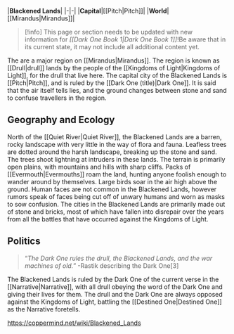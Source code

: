 |**Blackened Lands**|
|-|-|
|**Capital**|[[Pitch\|Pitch]]|
|**World**|[[Mirandus\|Mirandus]]|

> [!info] This page or section needs to be updated with new information for *[[Dark One Book 1\|Dark One Book 1]]*!Be aware that in its current state, it may not include all additional content yet.

The  are a major region on [[Mirandus\|Mirandus]]. The region is known as [[Drull\|drull]] lands by the people of the [[Kingdoms of Light\|Kingdoms of Light]], for the drull that live here. The capital city of the Blackened Lands is [[Pitch\|Pitch]], and is ruled by the [[Dark One (title)\|Dark One]]. It is said that the air itself tells lies, and the ground changes between stone and sand to confuse travellers in the region.

## Geography and Ecology
North of the [[Quiet River\|Quiet River]], the Blackened Lands are a barren, rocky landscape with very little in the way of flora and fauna. Leafless trees are dotted around the harsh landscape, breaking up the stone and sand. The trees shoot lightning at intruders in these lands. The terrain is primarily open plains, with mountains and hills with sharp cliffs.
Packs of [[Evermouth\|Evermouths]] roam the land, hunting anyone foolish enough to wander around by themselves. Large birds soar in the air high above the ground. Human faces are not common in the Blackened Lands, however rumors speak of faces being cut off of unwary humans and worn as masks to sow confusion.
The cities in the Blackened Lands are primarily made out of stone and bricks, most of which have fallen into disrepair over the years from all the battles that have occurred against the Kingdoms of Light.

## Politics
>“*The Dark One rules the drull, the Blackened Lands, and the war machines of old.*”
\-Rastik describing the Dark One[3]


The Blackened Lands is ruled by the Dark One of the current verse in the [[Narrative\|Narrative]], with all drull obeying the word of the Dark One and giving their lives for them. The drull and the Dark One are always opposed against the Kingdoms of Light, battling the [[Destined One\|Destined One]] as the Narrative foretells.



https://coppermind.net/wiki/Blackened_Lands